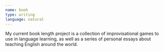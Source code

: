 ```yaml
---
name: book
type: writing
language: natural
---
```

My current book length project is a collection of improvisational games to use in language learning, as well as a series of personal essays about teaching English around the world.
